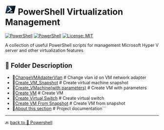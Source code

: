 # <img src="../../Assets/Powershell.svg" width="35" alt="PowerShell"> PowerShell Virtualization Management  

[![PowerShell](https://custom-icon-badges.demolab.com/badge/.-Microsoft-blue.svg?style=flat&logo=powershell-core-eyecatch32&logoColor=white)](https://learn.microsoft.com/en-us/powershell/scripting/install/installing-powershell-on-windows?view=powershell-7.5)
[![PowerShell](https://img.shields.io/badge/PowerShell-5.1%2B-blue?logo=powershell)](https://docs.microsoft.com/en-us/powershell/)
[![License: MIT](https://img.shields.io/badge/License-MIT-green.svg)](https://opensource.org/licenses/MIT)

A collection of useful PowerShell scripts for management Microsoft Hyper V server and other virtualization features

## 📂 Folder Descrioption  

- 📄[ChangeVMAdapterVlan](./ChangeVmNetAdapterVlan.ps1) # Change vlan id on VM network adapter
- 📄[Create_VM_Snapshot](./Create-VM-Snapshot.ps1) # Create virtual machine snapshot
- 📄[Create_VMachine(with parameters)](./Create_VMachine(keys).ps1) # Create VM with parameters
- 📄[Create VM](./Create_VMachine(Write%20host).ps1) # Create VM
- 📄[Create Virtual Switch](./CreateVirtualSwitch.ps1) # Create virtual switch
- 📄[Create VM From Snapshot](./CreateVMfromSnapshot.ps1) # Create VM from snapshot
- 📄[About this section](./ReadMe.md) # Project documentation```

---

🔙 [back to 📂 Powershell](../)

